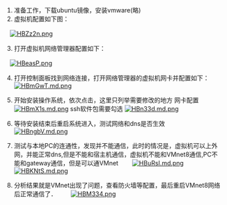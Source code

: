 1. 准备工作，下载ubuntu镜像，安装vmware(略)
2. 虚拟机配置如下图：

　[![HBZz2n.png](https://s4.ax1x.com/2022/02/12/HBZz2n.png)](https://imgtu.com/i/HBZz2n)

3. 打开虚拟机网络管理器配置如下：

　[![HBeasP.png](https://s4.ax1x.com/2022/02/12/HBeasP.png)](https://imgtu.com/i/HBeasP)

4. 打开控制面板找到网络连接，打开网络管理器的虚拟机网卡并配置如下：
　 [![HBmGwT.md.png](https://s4.ax1x.com/2022/02/12/HBmGwT.md.png)](https://imgtu.com/i/HBmGwT)

5. 开始安装操作系统，依次点击，这里只列举需要修改的地方
   网卡配置
   [![HBmX1s.md.png](https://s4.ax1x.com/2022/02/12/HBmX1s.md.png)](https://imgtu.com/i/HBmX1s)
   ssh软件包需要勾选
   [![HBn33d.md.png](https://s4.ax1x.com/2022/02/12/HBn33d.md.png)](https://imgtu.com/i/HBn33d)
 
 6. 等待安装结束后重启系统进入，测试网络和dns是否生效
 　　[![HBngbV.md.png](https://s4.ax1x.com/2022/02/12/HBngbV.md.png)](https://imgtu.com/i/HBngbV)
 
 7. 测试与本地PC的连通性，发现并不能通信，此时的情况是，虚拟机可以上外网，并能正常dns,但是不能和宿主机通信，虚拟机不能和VMnet8通信,PC不能和gateway通信，但是可以通VMnet
 　　[![HBuRsI.md.png](https://s4.ax1x.com/2022/02/12/HBuRsI.md.png)](https://imgtu.com/i/HBuRsI)
 　　[![HBKNtS.md.png](https://s4.ax1x.com/2022/02/12/HBKNtS.md.png)](https://imgtu.com/i/HBKNtS)
 
 8. 分析结果就是VMnet出现了问题，查看防火墙等配置，最后重启VMnet8网络后正常通信了．
 　　[![HBM334.png](https://s4.ax1x.com/2022/02/12/HBM334.png)](https://imgtu.com/i/HBM334)

